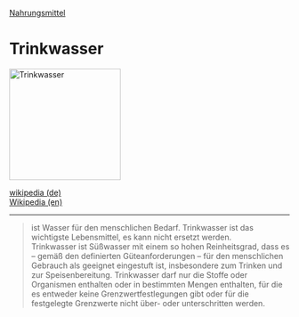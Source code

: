 [Nahrungsmittel](../nahrungsmittel.html)   

# Trinkwasser

<img src="https://upload.wikimedia.org/wikipedia/commons/9/94/Trinkwasser-Wasserhahn.jpg" height="200" alt="Trinkwasser">

[wikipedia (de)](https://de.wikipedia.org/wiki/Trinkwasser)   
[Wikipedia (en)](https://en.wikipedia.org/wiki/Drinking_water)

---

> ist Wasser für den menschlichen Bedarf. Trinkwasser ist das wichtigste Lebensmittel, es kann nicht ersetzt werden.   
Trinkwasser ist Süßwasser mit einem so hohen Reinheitsgrad, dass es – gemäß den definierten Güteanforderungen – für den menschlichen Gebrauch als geeignet eingestuft ist, insbesondere zum Trinken und zur Speisenbereitung. Trinkwasser darf nur die Stoffe oder Organismen enthalten oder in bestimmten Mengen enthalten, für die es entweder keine Grenzwertfestlegungen gibt oder für die festgelegte Grenzwerte nicht über- oder unterschritten werden.
